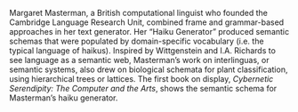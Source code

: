 Margaret Masterman, a British computational linguist who founded the Cambridge Language Research Unit, combined frame and grammar-based approaches in her text generator.  Her “Haiku Generator” produced semantic schemas that were populated by domain-specific vocabulary (i.e. the typical language of haikus). Inspired by Wittgenstein and I.A. Richards to see language as a semantic web, Masterman’s work on interlinguas, or semantic systems, also drew on biological schemata for plant classification, using hierarchical trees or lattices.  The first book on display, *Cybernetic Serendipity: The Computer and the Arts*, shows the semantic schema for Masterman’s haiku generator. 

